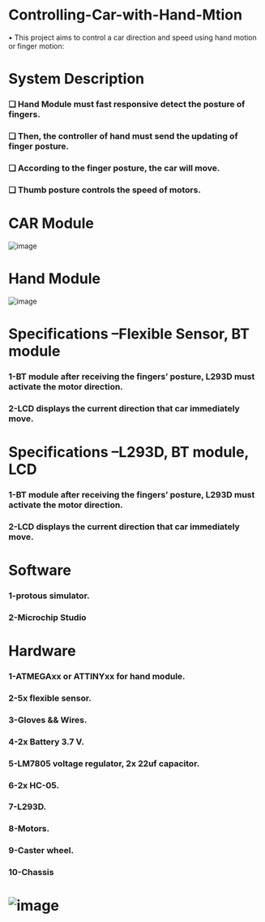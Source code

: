 # Controlling-Car-with-Hand-Mtion
• This project aims to control a car direction and speed using hand motion or finger motion:
# System Description
### ❑ Hand Module must fast responsive detect the posture of fingers.
### ❑ Then, the controller of hand must send the updating of finger posture.
### ❑ According to the finger posture, the car will move.
### ❑ Thumb posture controls the speed of motors.
# CAR Module
![image](https://github.com/eslamwaled150/Controlling-Car-with-Hand-Mtion/assets/92927283/7e673388-79cd-4c2b-a465-1c7d3b0d845f)
# Hand Module
![image](https://github.com/eslamwaled150/Controlling-Car-with-Hand-Mtion/assets/92927283/af657817-adb5-4b69-9959-e4bdcee19e34)
# Specifications –Flexible Sensor, BT module
### 1-BT module after receiving the fingers’ posture, L293D must activate the motor direction.
### 2-LCD displays the current direction that car immediately move.
# Specifications –L293D, BT module, LCD
### 1-BT module after receiving the fingers’ posture, L293D must activate the motor direction.
### 2-LCD displays the current direction that car immediately move.
# Software
### 1-protous simulator.
### 2-Microchip Studio
# Hardware
### 1-ATMEGAxx or ATTINYxx for hand module.
### 2-5x flexible sensor.
### 3-Gloves && Wires.
### 4-2x Battery 3.7 V.
### 5-LM7805 voltage regulator, 2x 22uf capacitor.
### 6-2x HC-05.
### 7-L293D.
### 8-Motors.
### 9-Caster wheel.
### 10-Chassis
# ![image](https://github.com/eslamwaled150/Controlling-Car-with-Hand-Mtion/assets/92927283/aaf7de2a-a806-45e7-8e4a-baa1c20b60d7)

